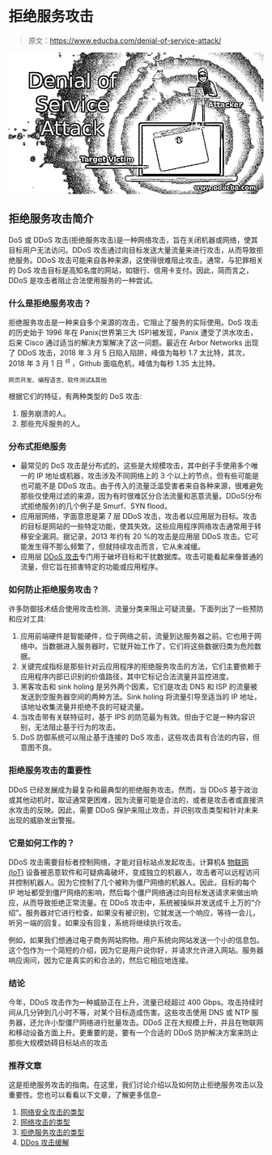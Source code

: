 # 拒绝服务攻击

> 原文：<https://www.educba.com/denial-of-service-attack/>

![Denial of Service Attack](img/c40b46129e5d3602d787333ed0247f9e.png)



## 拒绝服务攻击简介

DoS 或 DDoS 攻击(拒绝服务攻击)是一种网络攻击，旨在关闭机器或网络，使其目标用户无法访问。DDoS 攻击通过向目标发送大量流量来进行攻击，从而导致拒绝服务。DDoS 攻击可能来自各种来源，这使得很难阻止攻击。通常，与犯罪相关的 DoS 攻击目标是高知名度的网站，如银行、信用卡支付。因此，简而言之，DDoS 是攻击者阻止合法使用服务的一种尝试。

### 什么是拒绝服务攻击？

拒绝服务攻击是一种来自多个来源的攻击，它阻止了服务的实际使用。DoS 攻击的历史始于 1996 年在 Panix(世界第三大 ISP)被发现，Panix 遭受了洪水攻击，后来 Cisco 通过适当的解决方案解决了这一问题。最近在 Arbor Networks 出现了 DDoS 攻击，2018 年 3 月 5 日陷入陷阱，峰值为每秒 1.7 太比特，其次，2018 年 3 月 1 日 <sup>st</sup> ，Github 面临危机，峰值为每秒 1.35 太比特。

<small>网页开发、编程语言、软件测试&其他</small>

根据它们的特征，有两种类型的 DoS 攻击:

1.  服务崩溃的人。
2.  那些充斥服务的人。

### 分布式拒绝服务

*   最常见的 DoS 攻击是分布式的。这些是大规模攻击，其中刽子手使用多个唯一的 IP 地址或机器，攻击涉及不同网络上的 3 个以上的节点，但有些可能是也可能不是 DDoS 攻击。由于传入的流量泛滥受害者来自各种来源，很难避免那些仅使用过滤的来源，因为有时很难区分合法流量和恶意流量。DDoS(分布式拒绝服务)的几个例子是 Smurf、SYN flood。
*   应用层网络，字面意思是第 7 层 DDoS 攻击，攻击者以应用层为目标。攻击的目标是网站的一些特定功能，使其失效。这些应用程序网络攻击通常用于转移安全漏洞。据记录，2013 年约有 20 %的攻击是应用层 DDoS 攻击。它可能发生得不那么频繁了，但就持续攻击而言，它从未减缓。
*   应用层 [DDoS 攻击](https://www.educba.com/what-is-ddos-attack/)专门用于破坏目标和干扰数据库。攻击可能看起来像普通的流量，但它旨在损害特定的功能或应用程序。

### 如何防止拒绝服务攻击？

许多防御技术结合使用攻击检测、流量分类来阻止可疑流量。下面列出了一些预防和应对工具:

1.  应用前端硬件是智能硬件，位于网络之前，流量到达服务器之前。它也用于网络中。当数据进入服务器时，它就开始工作了，它们将这些数据归类为危险数据。
2.  关键完成指标是那些针对云应用程序的拒绝服务攻击的方法，它们主要依赖于应用程序内部已识别的价值路径，其中它标记合法流量并监控进度。
3.  黑客攻击和 sink holing 是另外两个因素，它们是攻击 DNS 和 ISP 的流量被发送到空服务器空间的两种方法。Sink holing 将流量引导至适当的 IP 地址，该地址收集流量并拒绝不良的可疑流量。
4.  当攻击带有关联特征时，基于 IPS 的防范最为有效。但由于它是一种内容识别，无法阻止基于行为的攻击。
5.  DoS 防御系统可以阻止基于连接的 DoS 攻击，这些攻击具有合法的内容，但意图不良。

### 拒绝服务攻击的重要性

DDoS 已经发展成为最复杂和最典型的拒绝服务攻击。然而，当 DDoS 基于政治或其他动机时，取证通常更困难，因为流量可能是合法的，或者是攻击者或直接洪水攻击的反映。因此，需要 DDoS 保护来阻止攻击，并识别攻击类型和针对未来出现的威胁发出警报。

### 它是如何工作的？

DDoS 攻击需要目标者控制网络，才能对目标站点发起攻击。计算机& [物联网(IoT)](https://www.educba.com/components-of-iot/) 设备被恶意软件和可疑病毒破坏，变成独立的机器人，攻击者可以远程访问并控制机器人。因为它控制了几个被称为僵尸网络的机器人。因此，目标的每个 IP 地址都受到僵尸网络的影响，然后每个僵尸网络通过向目标发送请求来做出响应，从而导致拒绝正常流量。在 DDoS 攻击中，系统被操纵并发送成千上万的“介绍”。服务器对它进行检查，如果没有被识别，它就发送一个响应，等待一会儿，听另一端的回复。如果没有回复，系统将继续执行攻击。

例如，如果我们想通过电子商务网站购物。用户系统向网站发送一个小的信息包。这个包作为一个简短的介绍，因为它是用户说你好，并请求允许进入网站。服务器响应询问，因为它是真实的和合法的，然后它相应地连接。

### 结论

今年，DDoS 攻击作为一种威胁正在上升，流量已经超过 400 Gbps。攻击持续时间从几分钟到几小时不等，对某个目标造成伤害。这些攻击使用 DNS 或 NTP 服务器，还允许小型僵尸网络进行批量攻击。DDoS 正在大规模上升，并且在物联网和移动设备方面上升。更重要的是，要有一个合适的 DDoS 防护解决方案来防止那些大规模妨碍目标站点的攻击

### 推荐文章

这是拒绝服务攻击的指南。在这里，我们讨论介绍以及如何防止拒绝服务攻击以及重要性。您也可以看看以下文章，了解更多信息–

1.  [网络安全攻击的类型](https://www.educba.com/types-of-network-security-attacks/)
2.  [网络攻击的类型](https://www.educba.com/types-of-cyber-attack/)
3.  [拒绝服务攻击的类型](https://www.educba.com/types-of-dos-attacks/)
4.  [DDos 攻击缓解](https://www.educba.com/ddos-attack-mitigation/)





